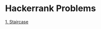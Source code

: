 # Hackerrank Problems

[1. Staircase](https://www.hackerrank.com/challenges/staircase/problem?isFullScreen=true)